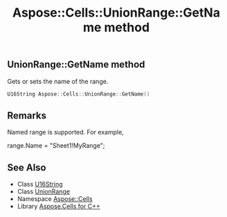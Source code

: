 ﻿---
title: Aspose::Cells::UnionRange::GetName method
linktitle: GetName
second_title: Aspose.Cells for C++ API Reference
description: 'Aspose::Cells::UnionRange::GetName method. Gets or sets the name of the range in C++.'
type: docs
weight: 1300
url: /cpp/aspose.cells/unionrange/getname/
---
## UnionRange::GetName method


Gets or sets the name of the range.

```cpp
U16String Aspose::Cells::UnionRange::GetName()
```

## Remarks


Named range is supported. For example, 

range.Name = "Sheet1!MyRange";
## See Also

* Class [U16String](../../u16string/)
* Class [UnionRange](../)
* Namespace [Aspose::Cells](../../)
* Library [Aspose.Cells for C++](../../../)
